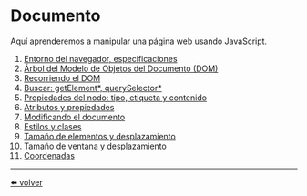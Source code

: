# Documento

Aquí aprenderemos a manipular una página web usando JavaScript.

1.  [Entorno del navegador, especificaciones]()
2.  [Árbol del Modelo de Objetos del Documento (DOM)]()
3.  [Recorriendo el DOM]()
4.  [Buscar: getElement*, querySelector*]()
5.  [Propiedades del nodo: tipo, etiqueta y contenido]()
6.  [Atributos y propiedades]()
7.  [Modificando el documento]()
8.  [Estilos y clases]()
9.  [Tamaño de elementos y desplazamiento]()
10. [Tamaño de ventana y desplazamiento]()
11. [Coordenadas]()

---
[⬅️ volver](https://github.com/VictorHugoAguilar/javascript-interview-questions-explained/blob/main/readme.md)

